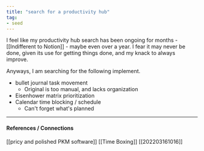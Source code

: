 ```yaml
---
title: "search for a productivity hub"
tag: 
- seed
---
```


I feel like my productivity hub search has been ongoing for months - [[Indifferent to Notion]] - maybe even over a year. I fear it may never be done, given its use for getting things done, and my knack to always improve. 

Anyways, I am searching for the following implement. 

* bullet journal task movement
	* Original is too manual, and lacks organization	
* Eisenhower matrix prioritization
* Calendar time blocking / schedule
	* Can't forget what's planned

---
#### References / Connections 
[[pricy and polished PKM software]]
[[Time Boxing]]
[[202203161016]]